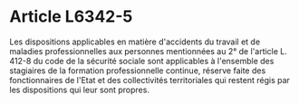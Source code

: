 # Article L6342-5

Les dispositions applicables en matière d'accidents du travail et de maladies professionnelles aux personnes mentionnées au 2° de l'article L. 412-8 du code de la sécurité sociale sont applicables à l'ensemble des stagiaires de la formation professionnelle continue, réserve faite des fonctionnaires de l'Etat et des collectivités territoriales qui restent régis par les dispositions qui leur sont propres.